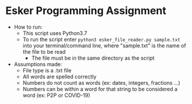 # Esker Programming Assignment
* How to run:
  * This script uses Python3.7
  * To run the script enter `python3 esker_file_reader.py sample.txt` into your terminal/command line, where "sample.txt" is the name of the file to be read
    * The file must be in the same directory as the script
* Assumptions made:
  * File type is a .txt file
  * All words are spelled correctly
  * Numbers do not count as words (ex: dates, integers, fractions ...)
  * Numbers can be within a word for that string to be considered a word (ex: P2P or COVID-19)
